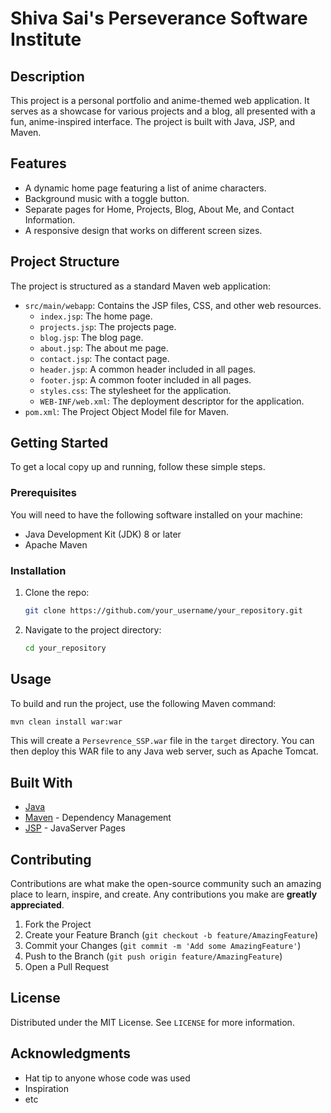 # Shiva Sai's Perseverance Software Institute

## Description

This project is a personal portfolio and anime-themed web application. It serves as a showcase for various projects and a blog, all presented with a fun, anime-inspired interface. The project is built with Java, JSP, and Maven.

## Features

- A dynamic home page featuring a list of anime characters.
- Background music with a toggle button.
- Separate pages for Home, Projects, Blog, About Me, and Contact Information.
- A responsive design that works on different screen sizes.

## Project Structure

The project is structured as a standard Maven web application:

- `src/main/webapp`: Contains the JSP files, CSS, and other web resources.
  - `index.jsp`: The home page.
  - `projects.jsp`: The projects page.
  - `blog.jsp`: The blog page.
  - `about.jsp`: The about me page.
  - `contact.jsp`: The contact page.
  - `header.jsp`: A common header included in all pages.
  - `footer.jsp`: A common footer included in all pages.
  - `styles.css`: The stylesheet for the application.
  - `WEB-INF/web.xml`: The deployment descriptor for the application.
- `pom.xml`: The Project Object Model file for Maven.

## Getting Started

To get a local copy up and running, follow these simple steps.

### Prerequisites

You will need to have the following software installed on your machine:

- Java Development Kit (JDK) 8 or later
- Apache Maven

### Installation

1. Clone the repo:
   ```sh
   git clone https://github.com/your_username/your_repository.git
   ```
2. Navigate to the project directory:
   ```sh
   cd your_repository
   ```

## Usage

To build and run the project, use the following Maven command:

```sh
mvn clean install war:war
```

This will create a `Persevrence_SSP.war` file in the `target` directory. You can then deploy this WAR file to any Java web server, such as Apache Tomcat.

## Built With

* [Java](https://www.java.com/)
* [Maven](https://maven.apache.org/) - Dependency Management
* [JSP](https://www.oracle.com/java/technologies/jspt.html) - JavaServer Pages

## Contributing

Contributions are what make the open-source community such an amazing place to learn, inspire, and create. Any contributions you make are **greatly appreciated**.

1. Fork the Project
2. Create your Feature Branch (`git checkout -b feature/AmazingFeature`)
3. Commit your Changes (`git commit -m 'Add some AmazingFeature'`)
4. Push to the Branch (`git push origin feature/AmazingFeature`)
5. Open a Pull Request

## License

Distributed under the MIT License. See `LICENSE` for more information.

## Acknowledgments

* Hat tip to anyone whose code was used
* Inspiration
* etc
